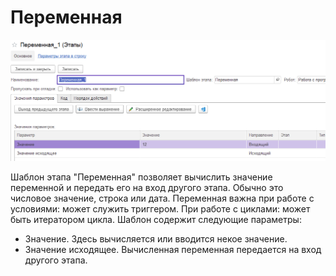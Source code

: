 # Переменная

![](../../../../.gitbook/assets/Переменная.png)

Шаблон этапа "Переменная" позволяет вычислить значение переменной и передать его на вход другого этапа. Обычно это числовое значение, строка или дата. Переменная важна при работе с условиями: может служить триггером. При работе с циклами: может быть итератором цикла. Шаблон содержит следующие параметры:

* Значение. Здесь вычисляется или вводится некое значение.
* Значение исходящее. Вычисленная переменная передается на вход другого этапа.
